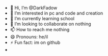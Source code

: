 - 👋 Hi, I’m @DarkFadow
- 👀 I’m interested in pc and code and creation
- 🌱 I’m currently learning school
- 💞️ I’m looking to collaborate on nothing
- 📫 How to reach me nothing 
- 😄 Pronouns: he/il
- ⚡ Fun fact: im on github
- 

<!---
DarkFadow/DarkFadow is a ✨ special ✨ repository because its `README.md` (this file) appears on your GitHub profile.
You can click the Preview link to take a look at your changes.
--->
